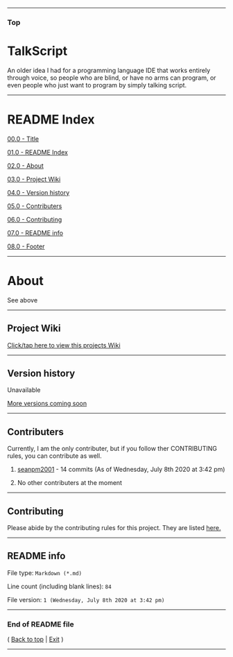 
***

### Top

# TalkScript
An older idea I had for a programming language IDE that works entirely through voice, so people who are blind, or have no arms can program, or even people who just want to program by simply talking script.

***

# README Index

[00.0 - Title](#TalkScript)

[01.0 - README Index](#README-Index)

[02.0 - About](#About)

[03.0 - Project Wiki](#Project-Wiki)

[04.0 - Version history](#Version-history)

[05.0 - Contributers](#Contributers)

[06.0 - Contributing](#Contributing)

[07.0 - README info](#README-info)

[08.0 - Footer](#End-of-README-file)

***

# About

See above

***

## Project Wiki

[Click/tap here to view this projects Wiki](https://github.com/seanpm2001/TalkScript/Wiki/)

***

## Version history

Unavailable

[More versions coming soon](https://www.example.com/)

***

## Contributers

Currently, I am the only contributer, but if you follow ther CONTRIBUTING rules, you can contribute as well.

1. [seanpm2001](https://github.com/seanpm2001/) - 14 commits (As of Wednesday, July 8th 2020 at 3:42 pm)

2. No other contributers at the moment

***

## Contributing

Please abide by the contributing rules for this project. They are listed [here.](https://github.com/seanpm2001/TalkScript/blob/master/CONTRIBUTING.md)

***

## README info

File type: `Markdown (*.md)`

Line count (including blank lines): `84`

File version: `1 (Wednesday, July 8th 2020 at 3:42 pm)`

***

### End of README file

( [Back to top](#Top) | [Exit](https://github.com) )

***
